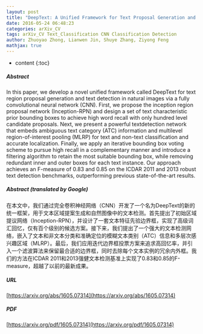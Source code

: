 ```yaml
---
layout: post
title: "DeepText: A Unified Framework for Text Proposal Generation and Text Detection in Natural Images"
date: 2016-05-24 06:48:23
categories: arXiv_CV
tags: arXiv_CV Text_Classification CNN Classification Detection
author: Zhuoyao Zhong, Lianwen Jin, Shuye Zhang, Ziyong Feng
mathjax: true
---
```


* content
{:toc}

##### Abstract
In this paper, we develop a novel unified framework called DeepText for text region proposal generation and text detection in natural images via a fully convolutional neural network (CNN). First, we propose the inception region proposal network (Inception-RPN) and design a set of text characteristic prior bounding boxes to achieve high word recall with only hundred level candidate proposals. Next, we present a powerful textdetection network that embeds ambiguous text category (ATC) information and multilevel region-of-interest pooling (MLRP) for text and non-text classification and accurate localization. Finally, we apply an iterative bounding box voting scheme to pursue high recall in a complementary manner and introduce a filtering algorithm to retain the most suitable bounding box, while removing redundant inner and outer boxes for each text instance. Our approach achieves an F-measure of 0.83 and 0.85 on the ICDAR 2011 and 2013 robust text detection benchmarks, outperforming previous state-of-the-art results.

##### Abstract (translated by Google)
在本文中，我们通过完全卷积神经网络（CNN）开发了一个名为DeepText的新的统一框架，用于文本区域提案生成和自然图像中的文本检测。首先提出了初始区域提议网络（Inception-RPN），并设计了一套文本特征先验边界框，实现了高级词汇回忆，仅有百个级别的候选方案。接下来，我们提出了一个强大的文本检测网络，嵌入了文本和非文本分类和准确定位的模糊文本类别（ATC）信息和多层次感兴趣区域（MLRP）。最后，我们应用迭代边界框投票方案来追求高回忆率，并引入一个滤波算法来保留最合适的边界框，同时去除每个文本实例的冗余内外框。我们的方法在ICDAR 2011和2013强健文本检测基准上实现了0.83和0.85的F-measure，超越了以前的最新成果。

##### URL
[https://arxiv.org/abs/1605.07314](https://arxiv.org/abs/1605.07314)

##### PDF
[https://arxiv.org/pdf/1605.07314](https://arxiv.org/pdf/1605.07314)

